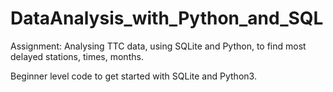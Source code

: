 # DataAnalysis_with_Python_and_SQL

Assignment: Analysing TTC data, using SQLite and Python, to find most delayed stations, times, months. 

Beginner level code to get started with SQLite and Python3.
